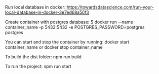 Run local database in docker: https://towardsdatascience.com/run-your-local-database-in-docker-3e7ed68a50f3

Create container with postgres database: 
$ docker run --name container_name -p 5432:5432 -e POSTGRES_PASSWORD=postgres postgres

You can start and stop the container by running:
docker start container_name or docker stop container_name

To build the dist folder: npm run build

To run the project: npm run start